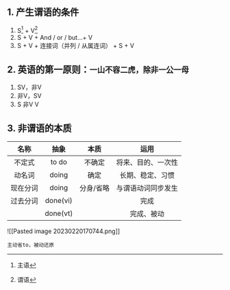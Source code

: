 ## 1. 产生谓语的条件
1. S[^1] + V[^2]
2. S + V + And / or / but…+ V
3. S + V + 连接词（并列 / 从属连词） + S + V 

## 2. 英语的第一原则：`一山不容二虎，除非一公一母`
1. SV，非V
2. 非V，SV
3. S  非V  V

## 3. 非谓语的本质
|   名称   |   抽象   |   本质    |        运用        |
|:--------:|:--------:|:---------:|:------------------:|
|  不定式  |  to do   |  不确定   | 将来、目的、一次性 |
|  动名词  |  doing   |   确定    |  长期、稳定、习惯  |
| 现在分词 |  doing   | 分身/省略 | 与谓语动词同步发生 |
| 过去分词 | done(vi) |           |        完成        |
|          | done(vt) |           |     完成、被动     |

![[Pasted image 20230220170744.png]]


`主动省to，被动还原`



[^1]: 主语
[^2]: 谓语
